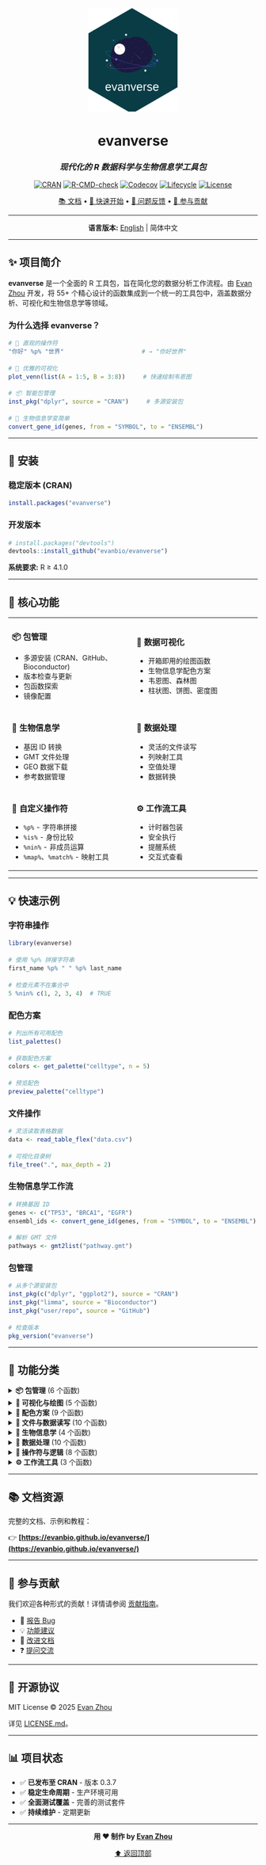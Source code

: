 <div align="center">

<img src="man/figures/logo.png" width="180" alt="evanverse logo" />

# evanverse

### *现代化的 R 数据科学与生物信息学工具包*

[![CRAN](https://www.r-pkg.org/badges/version/evanverse)](https://CRAN.R-project.org/package=evanverse)
[![R-CMD-check](https://github.com/evanbio/evanverse/actions/workflows/R-CMD-check.yaml/badge.svg)](https://github.com/evanbio/evanverse/actions/workflows/R-CMD-check.yaml)
[![Codecov](https://codecov.io/gh/evanbio/evanverse/branch/main/graph/badge.svg)](https://codecov.io/gh/evanbio/evanverse?branch=main)
[![Lifecycle](https://img.shields.io/badge/lifecycle-stable-brightgreen.svg)](https://lifecycle.r-lib.org/articles/stages.html#stable)
[![License](https://img.shields.io/badge/License-MIT-blue.svg)](LICENSE.md)

[📚 文档](https://evanbio.github.io/evanverse/) •
[🚀 快速开始](#安装) •
[💬 问题反馈](https://github.com/evanbio/evanverse/issues) •
[🤝 参与贡献](CONTRIBUTING.md)

---

**语言版本:** [English](README.md) | 简体中文

</div>

---

## ✨ 项目简介

**evanverse** 是一个全面的 R 工具包，旨在简化您的数据分析工作流程。由 [Evan Zhou](mailto:evanzhou.bio@gmail.com) 开发，将 55+ 个精心设计的函数集成到一个统一的工具包中，涵盖数据分析、可视化和生物信息学等领域。

### 为什么选择 evanverse？

```r
# 🎯 直观的操作符
"你好" %p% "世界"                      # → "你好世界"

# 🎨 优雅的可视化
plot_venn(list(A = 1:5, B = 3:8))     # 快速绘制韦恩图

# 📦 智能包管理
inst_pkg("dplyr", source = "CRAN")     # 多源安装包

# 🧬 生物信息学变简单
convert_gene_id(genes, from = "SYMBOL", to = "ENSEMBL")
```

---

## 🚀 安装

### 稳定版本 (CRAN)

```r
install.packages("evanverse")
```

### 开发版本

```r
# install.packages("devtools")
devtools::install_github("evanbio/evanverse")
```

**系统要求:** R ≥ 4.1.0

---

## 🎯 核心功能

<table>
<tr>
<td width="50%">

### 📦 包管理
- 多源安装 (CRAN、GitHub、Bioconductor)
- 版本检查与更新
- 包函数探索
- 镜像配置

</td>
<td width="50%">

### 🎨 数据可视化
- 开箱即用的绘图函数
- 生物信息学配色方案
- 韦恩图、森林图
- 柱状图、饼图、密度图

</td>
</tr>
<tr>
<td width="50%">

### 🧬 生物信息学
- 基因 ID 转换
- GMT 文件处理
- GEO 数据下载
- 参考数据管理

</td>
<td width="50%">

### 🔧 数据处理
- 灵活的文件读写
- 列映射工具
- 空值处理
- 数据转换

</td>
</tr>
<tr>
<td width="50%">

### 🧮 自定义操作符
- `%p%` - 字符串拼接
- `%is%` - 身份比较
- `%nin%` - 非成员运算
- `%map%`、`%match%` - 映射工具

</td>
<td width="50%">

### ⚙️ 工作流工具
- 计时器包装
- 安全执行
- 提醒系统
- 交互式查看

</td>
</tr>
</table>

---

## 💡 快速示例

### 字符串操作
```r
library(evanverse)

# 使用 %p% 拼接字符串
first_name %p% " " %p% last_name

# 检查元素不在集合中
5 %nin% c(1, 2, 3, 4)  # TRUE
```

### 配色方案
```r
# 列出所有可用配色
list_palettes()

# 获取配色方案
colors <- get_palette("celltype", n = 5)

# 预览配色
preview_palette("celltype")
```

### 文件操作
```r
# 灵活读取表格数据
data <- read_table_flex("data.csv")

# 可视化目录树
file_tree(".", max_depth = 2)
```

### 生物信息学工作流
```r
# 转换基因 ID
genes <- c("TP53", "BRCA1", "EGFR")
ensembl_ids <- convert_gene_id(genes, from = "SYMBOL", to = "ENSEMBL")

# 解析 GMT 文件
pathways <- gmt2list("pathway.gmt")
```

### 包管理
```r
# 从多个源安装包
inst_pkg(c("dplyr", "ggplot2"), source = "CRAN")
inst_pkg("limma", source = "Bioconductor")
inst_pkg("user/repo", source = "GitHub")

# 检查版本
pkg_version("evanverse")
```

---

## 📖 功能分类

<details>
<summary><b>📦 包管理</b> (6 个函数)</summary>

- `check_pkg()` - 检查包是否已安装
- `inst_pkg()` - 从多个源安装包
- `update_pkg()` - 更新已安装的包
- `pkg_version()` - 获取包版本
- `pkg_functions()` - 列出包中的函数
- `set_mirror()` - 配置 CRAN 镜像

</details>

<details>
<summary><b>🎨 可视化与绘图</b> (5 个函数)</summary>

- `plot_venn()` - 韦恩图
- `plot_forest()` - 森林图
- `plot_bar()` - 柱状图
- `plot_pie()` - 饼图
- `plot_density()` - 密度图

</details>

<details>
<summary><b>🌈 配色方案</b> (9 个函数)</summary>

- `get_palette()` - 获取配色方案
- `list_palettes()` - 列出可用配色
- `create_palette()` - 创建自定义配色
- `preview_palette()` - 预览配色
- `bio_palette_gallery()` - 浏览生物配色库
- `compile_palettes()` - 编译配色数据
- `remove_palette()` - 删除配色
- `hex2rgb()` - 十六进制转 RGB
- `rgb2hex()` - RGB 转十六进制

</details>

<details>
<summary><b>📁 文件与数据读写</b> (10 个函数)</summary>

- `read_table_flex()` - 灵活读取表格
- `read_excel_flex()` - 灵活读取 Excel
- `write_xlsx_flex()` - 灵活写入 Excel
- `download_url()` - 从 URL 下载
- `download_batch()` - 批量下载
- `download_geo_data()` - 下载 GEO 数据集
- `file_info()` - 文件信息
- `file_tree()` - 目录树
- `get_ext()` - 获取文件扩展名
- `view()` - 交互式数据查看器

</details>

<details>
<summary><b>🧬 生物信息学</b> (4 个函数)</summary>

- `convert_gene_id()` - 基因 ID 转换
- `download_gene_ref()` - 下载基因参考数据
- `gmt2df()` - GMT 转数据框
- `gmt2list()` - GMT 转列表

</details>

<details>
<summary><b>🔧 数据处理</b> (10 个函数)</summary>

- `df2list()` - 数据框转列表
- `map_column()` - 映射列值
- `is_void()` - 检查空值
- `any_void()` - 是否有空值
- `drop_void()` - 删除空值
- `replace_void()` - 替换空值
- `cols_with_void()` - 含空值的列
- `rows_with_void()` - 含空值的行

</details>

<details>
<summary><b>🧮 操作符与逻辑</b> (8 个函数)</summary>

- `%p%` - 字符串拼接操作符
- `%is%` - 身份比较
- `%nin%` - 非成员操作符
- `%map%` - 映射操作符
- `%match%` - 匹配操作符
- `combine_logic()` - 组合逻辑向量
- `comb()` - 组合数
- `perm()` - 排列数

</details>

<details>
<summary><b>⚙️ 工作流工具</b> (3 个函数)</summary>

- `with_timer()` - 计时执行
- `remind()` - 设置提醒
- `safe_execute()` - 安全函数执行

</details>

---

## 📚 文档资源

完整的文档、示例和教程：

👉 **[https://evanbio.github.io/evanverse/](https://evanbio.github.io/evanverse/)**

---

## 🤝 参与贡献

我们欢迎各种形式的贡献！详情请参阅 [贡献指南](CONTRIBUTING.md)。

- 🐛 [报告 Bug](https://github.com/evanbio/evanverse/issues/new?template=bug_report.yml)
- 💡 [功能建议](https://github.com/evanbio/evanverse/issues/new?template=feature_request.yml)
- 📖 [改进文档](https://github.com/evanbio/evanverse/issues/new?template=documentation.yml)
- ❓ [提问交流](https://github.com/evanbio/evanverse/issues/new?template=question.yml)

---

## 📜 开源协议

MIT License © 2025 [Evan Zhou](mailto:evanzhou.bio@gmail.com)

详见 [LICENSE.md](LICENSE.md)。

---

## 📊 项目状态

- ✅ **已发布至 CRAN** - 版本 0.3.7
- ✅ **稳定生命周期** - 生产环境可用
- ✅ **全面测试覆盖** - 完善的测试套件
- ✅ **持续维护** - 定期更新

---

<div align="center">

**用 ❤️ 制作 by [Evan Zhou](https://github.com/evanbio)**

[⬆ 返回顶部](#evanverse)

</div>
